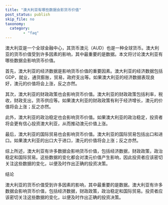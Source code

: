 ```yaml
---
title: "澳大利亚有哪些数据会影货币价值"
post_status: publish
skip_file: no
taxonomy:
  category:
        - "faq"
---
```


澳大利亚是一个全球金融中心，其货币澳元（AUD）也是一种全球货币。澳大利亚的货币价值受到许多因素的影响，其中最重要的是数据。本文将讨论澳大利亚有哪些数据会影响货币价值。

首先，澳大利亚的经济数据是影响货币价值的重要因素。澳大利亚的经济数据包括GDP，就业，通货膨胀，贸易，政府支出等。如果澳大利亚的经济数据表现良好，澳元的价值将会上涨，反之亦然。

其次，澳大利亚的财政政策也会影响货币价值。澳大利亚的财政政策包括利率，税收，财政支出，货币供应等。如果澳大利亚的财政政策有利于经济增长，澳元的价值将会上涨；反之亦然。

此外，澳大利亚的政治稳定也会影响货币价值。如果澳大利亚的政治稳定，投资者将会更有信心投资澳大利亚，从而推动澳元价值上涨。

最后，澳大利亚的国际贸易也会影响货币价值。澳大利亚的国际贸易包括出口和进口。如果澳大利亚的出口大于进口，澳元的价值将会上涨；反之亦然。

综上所述，澳大利亚有许多数据会影响货币价值，包括经济数据，财政政策，政治稳定和国际贸易。这些数据的变化都会对澳元价值产生影响，因此投资者应该密切关注这些数据的变化，以便及时作出正确的投资决策。

结论

澳大利亚的货币价值受到许多因素的影响，其中最重要的是数据。澳大利亚有许多数据会影响货币价值，包括经济数据，财政政策，政治稳定和国际贸易。投资者应该密切关注这些数据的变化，以便及时作出正确的投资决策。
